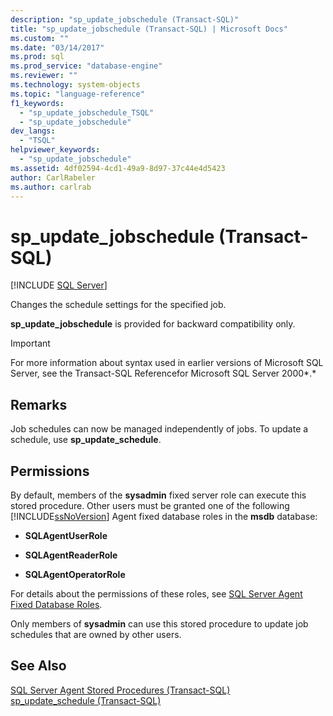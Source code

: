 ```yaml
---
description: "sp_update_jobschedule (Transact-SQL)"
title: "sp_update_jobschedule (Transact-SQL) | Microsoft Docs"
ms.custom: ""
ms.date: "03/14/2017"
ms.prod: sql
ms.prod_service: "database-engine"
ms.reviewer: ""
ms.technology: system-objects
ms.topic: "language-reference"
f1_keywords: 
  - "sp_update_jobschedule_TSQL"
  - "sp_update_jobschedule"
dev_langs: 
  - "TSQL"
helpviewer_keywords: 
  - "sp_update_jobschedule"
ms.assetid: 4df02594-4cd1-49a9-8d97-37c44e4d5423
author: CarlRabeler
ms.author: carlrab
---
```

# sp_update_jobschedule (Transact-SQL)
[!INCLUDE [SQL Server](../../includes/applies-to-version/sqlserver.md)]

  Changes the schedule settings for the specified job.  
  
 **sp_update_jobschedule** is provided for backward compatibility only.  
  
> [!IMPORTANT]
>  For more information about syntax used in earlier versions of Microsoft SQL Server, see the Transact-SQL Referencefor Microsoft SQL Server 2000*.*  
  
## Remarks  
 Job schedules can now be managed independently of jobs. To update a schedule, use **sp_update_schedule**.  
  
## Permissions  
 By default, members of the **sysadmin** fixed server role can execute this stored procedure. Other users must be granted one of the following [!INCLUDE[ssNoVersion](../../includes/ssnoversion-md.md)] Agent fixed database roles in the **msdb** database:  
  
-   **SQLAgentUserRole**  
  
-   **SQLAgentReaderRole**  
  
-   **SQLAgentOperatorRole**  
  
 For details about the permissions of these roles, see [SQL Server Agent Fixed Database Roles](../../ssms/agent/sql-server-agent-fixed-database-roles.md).  
  
 Only members of **sysadmin** can use this stored procedure to update job schedules that are owned by other users.  
  
## See Also  
 [SQL Server Agent Stored Procedures &#40;Transact-SQL&#41;](../../relational-databases/system-stored-procedures/sql-server-agent-stored-procedures-transact-sql.md)   
 [sp_update_schedule &#40;Transact-SQL&#41;](../../relational-databases/system-stored-procedures/sp-update-schedule-transact-sql.md)  
  
  
